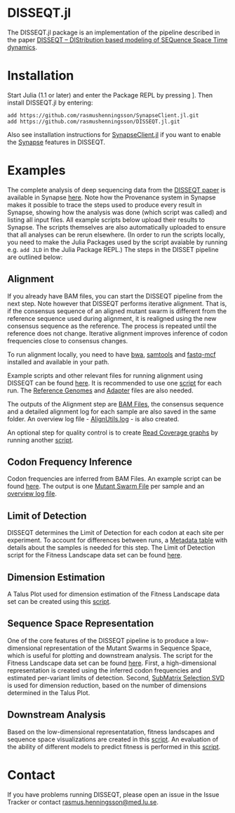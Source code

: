 # DISSEQT.jl
The DISSEQT.jl package is an implementation of the pipeline described in the paper [DISSEQT – DIStribution based modeling of SEQuence Space Time dynamics](https://www.biorxiv.org/content/10.1101/327338v1).



# Installation
Start Julia (1.1 or later) and enter the Package REPL by pressing ]. Then install DISSEQT.jl by entering:
```
add https://github.com/rasmushenningsson/SynapseClient.jl.git
add https://github.com/rasmushenningsson/DISSEQT.jl.git
```
Also see installation instructions for [SynapseClient.jl](https://github.com/rasmushenningsson/SynapseClient.jl) if you want to enable the [Synapse](https://www.synapse.org) features in DISSEQT.


# Examples
The complete analysis of deep sequencing data from the [DISSEQT paper](https://www.biorxiv.org/content/10.1101/327338v1) is available in Synapse [here](https://www.synapse.org/#!Synapse:syn11639899). 
Note how the Provenance system in Synapse makes it possible to trace the steps used to produce every result in Synapse, showing how the analysis was done (which script was called) and listing all input files.
All example scripts below upload their results to Synapse. The scripts themselves are also automatically uploaded to ensure that all analyses can be rerun elsewhere. (In order to run the scripts locally, you need to make the Julia Packages used by the script avaiable by running e.g. `add JLD` in the Julia Package REPL.)
The steps in the DISSET pipeline are outlined below:

## Alignment
If you already have BAM files, you can start the DISSEQT pipeline from the next step. Note however that DISSEQT performs iterative alignment. That is, if the consensus sequence of an aligned mutant swarm is different from the reference sequence used during alignment, it is realigned using the new consensus sequence as the reference. The process is repeated until the reference does not change. Iterative alignment improves inference of codon frequencies close to consensus changes.

To run alignment locally, you need to have [bwa](https://github.com/lh3/bwa), [samtools](http://www.htslib.org) and [fastq-mcf](https://expressionanalysis.github.io/ea-utils/) installed and available in your path.

Example scripts and other relevant files for running alignment using DISSEQT can be found [here](https://www.synapse.org/#!Synapse:syn18694207). It is recommended to use one [script](https://www.synapse.org/#!Synapse:syn18695094) for each run. The [Reference Genomes](https://www.synapse.org/#!Synapse:syn18694208) and [Adapter](https://www.synapse.org/#!Synapse:syn18694218) files are also needed.

The outputs of the Alignment step are [BAM Files](https://www.synapse.org/#!Synapse:syn18694439), the consensus sequence and a detailed alignment log for each sample are also saved in the same folder.
An overview log file - [AlignUtils.log](https://www.synapse.org/#!Synapse:syn18695095) - is also created. 

An optional step for quality control is to create [Read Coverage graphs](https://www.synapse.org/#!Synapse:syn18728439) by running another [script](https://www.synapse.org/#!Synapse:syn18728454).

## Codon Frequency Inference
Codon frequencies are inferred from BAM Files. An example script can be found [here](https://www.synapse.org/#!Synapse:syn18697620).
The output is one [Mutant Swarm File](https://www.synapse.org/#!Synapse:syn18697618) per sample and an [overview log file](https://www.synapse.org/#!Synapse:syn18697621).

## Limit of Detection
DISSEQT determines the Limit of Detection for each codon at each site per experiment. To account for differences between runs, a [Metadata table](https://www.synapse.org/#!Synapse:syn11639906) with details about the samples is needed for this step. The Limit of Detection script for the Fitness Landscape data set can be found [here](https://www.synapse.org/#!Synapse:syn18700843).

## Dimension Estimation
A Talus Plot used for dimension estimation of the Fitness Landscape data set can be created using this [script](https://www.synapse.org/#!Synapse:syn18701723).

## Sequence Space Representation
One of the core features of the DISSEQT pipeline is to produce a low-dimensional representation of the Mutant Swarms in Sequence Space, which is useful for plotting and downstream analysis.
The script for the Fitness Landscape data set can be found [here](https://www.synapse.org/#!Synapse:syn18716280).
First, a high-dimensional representation is created using the inferred codon frequencies and estimated per-variant limits of detection. Second, [SubMatrix Selection SVD](https://github.com/rasmushenningsson/SubMatrixSelectionSVD.jl) is used for dimension reduction, based on the number of dimensions determined in the Talus Plot.

## Downstream Analysis
Based on the low-dimensional representatation, fitness landscapes and sequence space visualizations are created in this [script](https://www.synapse.org/#!Synapse:syn18774440). An evaluation of the ability of different models to predict fitness is performed in this [script](https://www.synapse.org/#!Synapse:syn18774322).

# Contact
If you have problems running DISSEQT, please open an issue in the Issue Tracker or contact rasmus.henningsson@med.lu.se.
